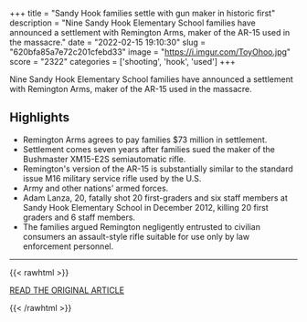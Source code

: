 +++
title = "Sandy Hook families settle with gun maker in historic first"
description = "Nine Sandy Hook Elementary School families have announced a settlement with Remington Arms, maker of the AR-15 used in the massacre."
date = "2022-02-15 19:10:30"
slug = "620bfa85a7e72c201cfebd33"
image = "https://i.imgur.com/ToyOhoo.jpg"
score = "2322"
categories = ['shooting', 'hook', 'used']
+++

Nine Sandy Hook Elementary School families have announced a settlement with Remington Arms, maker of the AR-15 used in the massacre.

## Highlights

- Remington Arms agrees to pay families $73 million in settlement.
- Settlement comes seven years after families sued the maker of the Bushmaster XM15-E2S semiautomatic rifle.
- Remington's version of the AR-15 is substantially similar to the standard issue M16 military service rifle used by the U.S.
- Army and other nations’ armed forces.
- Adam Lanza, 20, fatally shot 20 first-graders and six staff members at Sandy Hook Elementary School in December 2012, killing 20 first graders and 6 staff members.
- The families argued Remington negligently entrusted to civilian consumers an assault-style rifle suitable for use only by law enforcement personnel.

---

{{< rawhtml >}}
  <p class="article-category">
    <a target="_blank" href="https://abcnews.go.com/US/sandy-hook-families-settle-remington-marking-1st-time/story?id=82881639">READ THE ORIGINAL ARTICLE</a>
  </p>
{{< /rawhtml >}}
